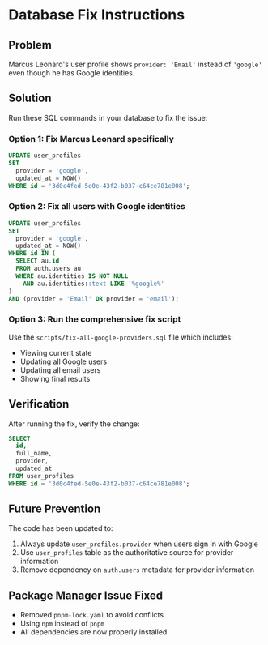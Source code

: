 # Database Fix Instructions

## Problem
Marcus Leonard's user profile shows `provider: 'Email'` instead of `'google'` even though he has Google identities.

## Solution
Run these SQL commands in your database to fix the issue:

### Option 1: Fix Marcus Leonard specifically
```sql
UPDATE user_profiles 
SET 
  provider = 'google',
  updated_at = NOW()
WHERE id = '3d0c4fed-5e0e-43f2-b037-c64ce781e008';
```

### Option 2: Fix all users with Google identities
```sql
UPDATE user_profiles 
SET 
  provider = 'google',
  updated_at = NOW()
WHERE id IN (
  SELECT au.id 
  FROM auth.users au 
  WHERE au.identities IS NOT NULL 
    AND au.identities::text LIKE '%google%'
)
AND (provider = 'Email' OR provider = 'email');
```

### Option 3: Run the comprehensive fix script
Use the `scripts/fix-all-google-providers.sql` file which includes:
- Viewing current state
- Updating all Google users
- Updating all email users
- Showing final results

## Verification
After running the fix, verify the change:
```sql
SELECT 
  id,
  full_name,
  provider,
  updated_at
FROM user_profiles 
WHERE id = '3d0c4fed-5e0e-43f2-b037-c64ce781e008';
```

## Future Prevention
The code has been updated to:
1. Always update `user_profiles.provider` when users sign in with Google
2. Use `user_profiles` table as the authoritative source for provider information
3. Remove dependency on `auth.users` metadata for provider information

## Package Manager Issue Fixed
- Removed `pnpm-lock.yaml` to avoid conflicts
- Using `npm` instead of `pnpm`
- All dependencies are now properly installed 